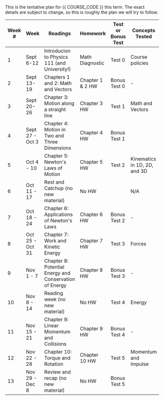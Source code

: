 This is the tentative plan for {{ COURSE_CODE }} this term.
The exact details are subject to change, so this is roughly the plan we will try to follow.

| Week # | Week            | Readings                                               | Homework         | Test or Bonus Test | Concepts Tested              |
|--------|-----------------|--------------------------------------------------------|------------------|--------------------|------------------------------|
| 1      | Sept 6-12       | Introducion to Physics 111 (and University!)           | Math Diagnostic  | Test 0             | Course policies              |
| 2      | Sept 13-19      | Chapters 1 and 2: Math and Vectors                     | Chapter 1 & 2 HW | Bonus Test 0       | -                            |
| 3      | Sept 20-26      | Chapter 3: Motion along a straight line                | Chapter 3 HW     | Test 1             | Math and Vectors             |
| 4      | Sept 27 - Oct 3 | Chapter 4: Motion in Two and Three Dimensions          | Chapter 4 HW     | Bonus Test 1       |                              |
| 5      | Oct 4 - 10      | Chapter 5: Newton's Laws of Motion                     | Chapter 5 HW     | Test 2             | Kinematics in 1D, 2D, and 3D |
| 6      | Oct 11 - 17     | Rest and Catchup (no new material)                     | No HW            |                    | N/A                          |
| 7      | Oct 18 - 24     | Chapter 6: Applications of Newton's Laws               | Chapter 6 HW     | Bonus Test 2       | -                            |
| 8      | Oct 25 - Oct 31 | Chapter 7: Work and Kinetic Energy                     | Chapter 7 HW     | Test 3             | Forces                       |
| 9      | Nov 1 - 7       | Chapter 8: Potential Energy and Conservation of Energy | Chapter 8 HW     | Bonus Test 3       | -                            |
| 10     | Nov 8 - 14      | Reading week (no new material)                         | No HW            | Test 4             | Energy                       |
| 11     | Nov 15 - 21     | Chapter 9: Linear Momentum and Collisions              | Chapter 9 HW     | Bonus Test 4       | -                            |
| 12     | Nov 22 - 28     | Chapter 10: Torque and Rotation                        | Chapter 10 HW    | Test 5             | Momentum and Impulse         |
| 13     | Nov 29 - Dec 8  | Review and recap (no new material)                     | No HW            | Bonus Test 5       |                              |